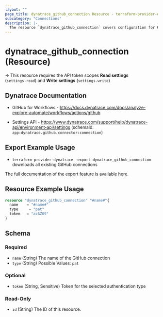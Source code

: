 ```yaml
---
layout: ""
page_title: dynatrace_github_connection Resource - terraform-provider-dynatrace"
subcategory: "Connections"
description: |-
  The resource `dynatrace_github_connection` covers configuration for GitHub connections
---
```


# dynatrace_github_connection (Resource)

-> This resource requires the API token scopes **Read settings** (`settings.read`) and **Write settings** (`settings.write`)

## Dynatrace Documentation

- GitHub for Workflows - https://docs.dynatrace.com/docs/analyze-explore-automate/workflows/actions/github

- Settings API - https://www.dynatrace.com/support/help/dynatrace-api/environment-api/settings (schemaId: `app:dynatrace.github.connector:connection`)

## Export Example Usage

- `terraform-provider-dynatrace -export dynatrace_github_connection` downloads all existing GitHub connections

The full documentation of the export feature is available [here](https://dt-url.net/h203qmc).

## Resource Example Usage

```terraform
resource "dynatrace_github_connection" "#name#"{
  name    = "#name#"
  type     = "pat"
  token   = "azAZ09"
}
```

<!-- schema generated by tfplugindocs -->
## Schema

### Required

- `name` (String) The name of the GitHub connection
- `type` (String) Possible Values: `pat`

### Optional

- `token` (String, Sensitive) Token for the selected authentication type

### Read-Only

- `id` (String) The ID of this resource.
